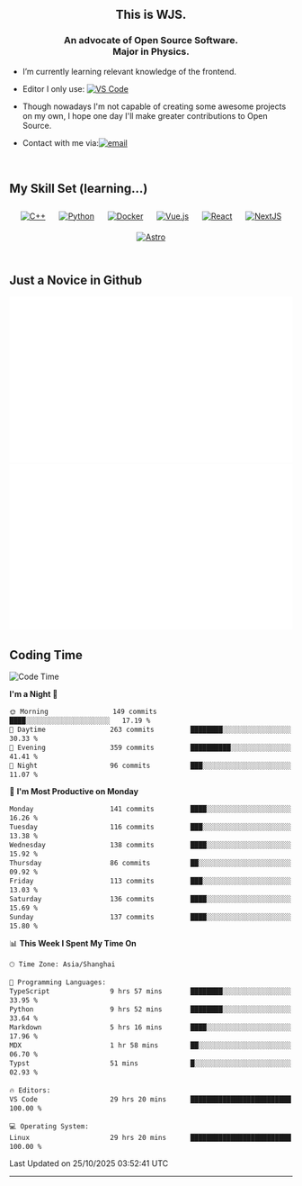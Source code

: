 ## <div align="center">This is WJS.</div>  
  

### <div align="center">An advocate of Open Source Software.<br>Major in Physics.</div>  
  

- I’m currently learning relevant knowledge of the frontend.  
  

- Editor I only use: [![VS Code](https://img.shields.io/badge/-VS%20Code-007ACC?style=plastic&logo=visual-studio-code)](https://code.visualstudio.com/)  
  

- Though nowadays I'm not capable of creating some awesome projects on my own, I hope one day I'll make greater contributions to Open Source.  
  

- Contact with me via:[![email](https://img.shields.io/badge/My-e--mail-red)](mailto:wjs@wjsphy.top)  
  

<br/>  


## My Skill Set (learning...)
<div align="center">  
<a href="https://www.cplusplus.com/" target="_blank"><img style="margin: 10px" src="https://profilinator.rishav.dev/skills-assets/cplusplus-original.svg" alt="C++" height="50" /></a>  
<a href="https://www.python.org/" target="_blank"><img style="margin: 10px" src="https://profilinator.rishav.dev/skills-assets/python-original.svg" alt="Python" height="50" /></a>  
<a href="https://www.docker.com/" target="_blank"><img style="margin: 10px" src="https://profilinator.rishav.dev/skills-assets/docker-original-wordmark.svg" alt="Docker" height="50" /></a>  
<a href="https://vuejs.org/" target="_blank"><img style="margin: 10px" src="https://profilinator.rishav.dev/skills-assets/vuejs-original-wordmark.svg" alt="Vue.js" height="50" /></a>  
<a href="https://reactjs.org/" target="_blank"><img style="margin: 10px" src="https://profilinator.rishav.dev/skills-assets/react-original-wordmark.svg" alt="React" height="50" /></a>  
<a href="https://nextjs.org/" target="_blank"><img style="margin: 10px" src="https://profilinator.rishav.dev/skills-assets/nextjs.png" alt="NextJS" height="50" /></a>  
<a href="https://www.astro.build/" target="_blank"><img style="margin: 10px" src="https://profilinator.rishav.dev/skills-assets/astro.svg" alt="Astro" height="50" /></a>   
</div>

<br/>  


## Just a Novice in Github  
![](https://raw.githubusercontent.com/wjsoj/github-stats-transparent/output/generated/overview.svg)
![](https://raw.githubusercontent.com/wjsoj/github-stats-transparent/output/generated/languages.svg)

## Coding Time

<!--START_SECTION:waka-->
![Code Time](http://img.shields.io/badge/Code%20Time-1%2C508%20hrs%2032%20mins-blue)

**I'm a Night 🦉** 

```text
🌞 Morning                149 commits         ████░░░░░░░░░░░░░░░░░░░░░   17.19 % 
🌆 Daytime                263 commits         ████████░░░░░░░░░░░░░░░░░   30.33 % 
🌃 Evening                359 commits         ██████████░░░░░░░░░░░░░░░   41.41 % 
🌙 Night                  96 commits          ███░░░░░░░░░░░░░░░░░░░░░░   11.07 % 
```
📅 **I'm Most Productive on Monday** 

```text
Monday                   141 commits         ████░░░░░░░░░░░░░░░░░░░░░   16.26 % 
Tuesday                  116 commits         ███░░░░░░░░░░░░░░░░░░░░░░   13.38 % 
Wednesday                138 commits         ████░░░░░░░░░░░░░░░░░░░░░   15.92 % 
Thursday                 86 commits          ██░░░░░░░░░░░░░░░░░░░░░░░   09.92 % 
Friday                   113 commits         ███░░░░░░░░░░░░░░░░░░░░░░   13.03 % 
Saturday                 136 commits         ████░░░░░░░░░░░░░░░░░░░░░   15.69 % 
Sunday                   137 commits         ████░░░░░░░░░░░░░░░░░░░░░   15.80 % 
```


📊 **This Week I Spent My Time On** 

```text
🕑︎ Time Zone: Asia/Shanghai

💬 Programming Languages: 
TypeScript               9 hrs 57 mins       ████████░░░░░░░░░░░░░░░░░   33.95 % 
Python                   9 hrs 52 mins       ████████░░░░░░░░░░░░░░░░░   33.64 % 
Markdown                 5 hrs 16 mins       ████░░░░░░░░░░░░░░░░░░░░░   17.96 % 
MDX                      1 hr 58 mins        ██░░░░░░░░░░░░░░░░░░░░░░░   06.70 % 
Typst                    51 mins             █░░░░░░░░░░░░░░░░░░░░░░░░   02.93 % 

🔥 Editors: 
VS Code                  29 hrs 20 mins      █████████████████████████   100.00 % 

💻 Operating System: 
Linux                    29 hrs 20 mins      █████████████████████████   100.00 % 
```


 Last Updated on 25/10/2025 03:52:41 UTC
<!--END_SECTION:waka-->

----

<!--
**wjsoj/wjsoj** is a ✨ _special_ ✨ repository because its `README.md` (this file) appears on your GitHub profile.

Here are some ideas to get you started:

- 🔭 I’m currently working on ...
- 🌱 I’m currently learning ...
- 👯 I’m looking to collaborate on ...
- 🤔 I’m looking for help with ...
- 💬 Ask me about ...
- 📫 How to reach me: ...
- 😄 Pronouns: ...
- ⚡ Fun fact: ...
-->
